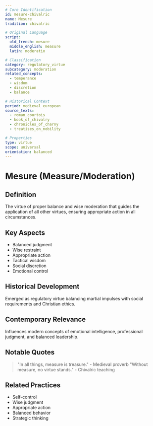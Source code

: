 ```yaml
---
# Core Identification
id: mesure-chivalric
name: Mesure
tradition: chivalric

# Original Language
script:
  old_french: mesure
  middle_english: measure
  latin: moderatio

# Classification
category: regulatory_virtue
subcategory: moderation
related_concepts:
  - temperance
  - wisdom
  - discretion
  - balance

# Historical Context
period: medieval_european
source_texts:
  - roman_courtois
  - book_of_chivalry
  - chronicles_of_charny
  - treatises_on_nobility

# Properties
type: virtue
scope: universal
orientation: balanced
---
```


# Mesure (Measure/Moderation)

## Definition
The virtue of proper balance and wise moderation that guides the application of all other virtues, ensuring appropriate action in all circumstances.

## Key Aspects
- Balanced judgment
- Wise restraint
- Appropriate action
- Tactical wisdom
- Social discretion
- Emotional control

## Historical Development
Emerged as regulatory virtue balancing martial impulses with social requirements and Christian ethics.

## Contemporary Relevance
Influences modern concepts of emotional intelligence, professional judgment, and balanced leadership.

## Notable Quotes
> "In all things, measure is treasure." - Medieval proverb
> "Without measure, no virtue stands." - Chivalric teaching

## Related Practices
- Self-control
- Wise judgment
- Appropriate action
- Balanced behavior
- Strategic thinking